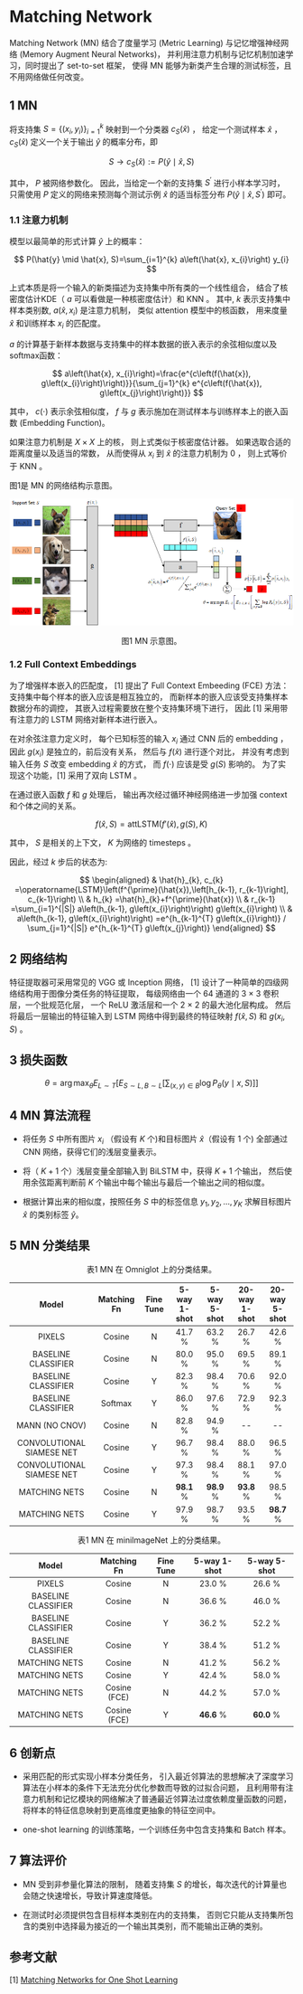 # Matching Network

Matching Network (MN) 
结合了度量学习 (Metric Learning) 与记忆增强神经网络 (Memory Augment Neural Networks)，
并利用注意力机制与记忆机制加速学习，同时提出了 set-to-set 框架，
使得 MN 能够为新类产生合理的测试标签，且不用网络做任何改变。


## 1 MN

将支持集 $S=\left\{\left(x_{i}, y_{i}\right)\right\}_{i=1}^{k}$ 
映射到一个分类器 $c_{S}(\hat{x})$ ，
给定一个测试样本 $\hat{x}$ ，$c_{S}(\hat{x})$ 定义一个关于输出 $\hat{y}$ 的概率分布，即

$$
S \rightarrow c_{S}\left(\hat{x}\right):=
P\left(\hat{y} \mid \hat{x}, S\right)
$$

其中， $P$ 被网络参数化。
因此，当给定一个新的支持集 $S^{\prime}$ 进行小样本学习时，
只需使用 $P$ 定义的网络来预测每个测试示例 $\hat{x}$ 的适当标签分布
$P\left(\hat{y} \mid \hat{x}, S^{\prime}\right)$ 即可。

### 1.1 注意力机制

模型以最简单的形式计算 $\hat{y}$ 上的概率：

$$
P(\hat{y} \mid \hat{x}, S)=\sum_{i=1}^{k} a\left(\hat{x}, x_{i}\right) y_{i}
$$

上式本质是将一个输入的新类描述为支持集中所有类的一个线性组合，
结合了核密度估计KDE（ $a$ 可以看做是一种核密度估计）和 KNN 。
其中, $k$ 表示支持集中样本类别数, 
$a\left(\hat{x}, x_{i}\right)$ 是注意力机制，
类似 attention 模型中的核函数，
用来度量 $\hat{x}$ 和训练样本 $x_{i}$ 的匹配度。

$a$ 的计算基于新样本数据与支持集中的样本数据的嵌入表示的余弦相似度以及softmax函数：

$$
a\left(\hat{x}, x_{i}\right)=\frac{e^{c\left(f(\hat{x}), g\left(x_{i}\right)\right)}}{\sum_{j=1}^{k} e^{c\left(f(\hat{x}), g\left(x_{j}\right)\right)}}
$$

其中， $c(\cdot)$ 表示余弦相似度， 
$f$ 与 $g$ 表示施加在测试样本与训练样本上的嵌入函数 (Embedding Function)。

如果注意力机制是 $X \times X$ 上的核，
则上式类似于核密度估计器。
如果选取合适的距离度量以及适当的常数，
从而使得从 $x_{i}$ 到 $\hat{x}$ 的注意力机制为 0 ，
则上式等价于 KNN 。

图1是 MN 的网络结构示意图。

![MN](../../../images/meta_learning/metric_based_meta_learning/MN/MN.png)
<center>
图1	MN 示意图。
</center>


### 1.2 Full Context Embeddings

为了增强样本嵌入的匹配度，
[1] 提出了 Full Context Embeeding (FCE) 方法：
支持集中每个样本的嵌入应该是相互独立的，
而新样本的嵌入应该受支持集样本数据分布的调控，
其嵌入过程需要放在整个支持集环境下进行，
因此 [1] 采用带有注意力的 LSTM 网络对新样本进行嵌入。

在对余弦注意力定义时，
每个已知标签的输入 $x_i$ 通过 CNN 后的 embedding ，
因此 $g(x_i)$ 是独立的，前后没有关系，
然后与 $f\left(\hat{x}\right)$ 进行逐个对比，
并没有考虑到输入任务 $S$ 改变 embedding $\hat{x}$ 的方式，
而 $f(\cdot)$ 应该是受 $g(S)$ 影响的。
为了实现这个功能，[1] 采用了双向 LSTM 。

在通过嵌入函数 $f$ 和 $g$ 处理后，
输出再次经过循环神经网络进一步加强 context 和个体之间的关系。

$$
f\left(\hat{x},S\right)=\mathrm{attLSTM}\left(f'\left(\hat{x}\right),g(S),K\right)
$$

其中， $S$ 是相关的上下文， $K$ 为网络的 timesteps 。

因此，经过 $k$ 步后的状态为:

$$
\begin{aligned}
& \hat{h}_{k}, c_{k} =\operatorname{LSTM}\left(f^{\prime}(\hat{x}),\left[h_{k-1}, r_{k-1}\right], c_{k-1}\right) \\
& h_{k} =\hat{h}_{k}+f^{\prime}(\hat{x}) \\
& r_{k-1} =\sum_{i=1}^{|S|} a\left(h_{k-1}, g\left(x_{i}\right)\right) g\left(x_{i}\right) \\
& a\left(h_{k-1}, g\left(x_{i}\right)\right) =e^{h_{k-1}^{T} g\left(x_{i}\right)} / \sum_{j=1}^{|S|} e^{h_{k-1}^{T} g\left(x_{j}\right)}
\end{aligned}
$$


## 2 网络结构

特征提取器可采用常见的 VGG 或 Inception 网络，
[1] 设计了一种简单的四级网络结构用于图像分类任务的特征提取，
每级网络由一个 64 通道的 3 $\times$ 3 卷积层，一个批规范化层，
一个 ReLU 激活层和一个 2 $\times$ 2 的最大池化层构成。
然后将最后一层输出的特征输入到 LSTM 网络中得到最终的特征映射
$f\left(\hat{x},S\right)$ 和 $g\left({x_i},S\right)$ 。


## 3 损失函数

$$
\theta=\arg \max _{\theta} E_{L \sim T}\left[E_{S \sim L, B \sim L}\left[\sum_{(x, y) \in B} \log P_{\theta}(y \mid x, S)\right]\right]
$$


## 4 MN 算法流程

- 将任务 $S$ 中所有图片 $x_i$ （假设有 $K$ 个)和目标图片 $\hat{x}$（假设有 1 个)
全部通过 CNN 网络，获得它们的浅层变量表示。

- 将（ $K+1$ 个）浅层变量全部输入到 BiLSTM 中，获得 $K+1$ 个输出，
然后使用余弦距离判断前 $K$ 个输出中每个输出与最后一个输出之间的相似度。

- 根据计算出来的相似度，按照任务 $S$ 中的标签信息 $y_1, y_2, \ldots, y_K$ 
求解目标图片 $\hat{x}$ 的类别标签 $\hat{y}$。


## 5 MN 分类结果

<center>
表1	MN 在 Omniglot 上的分类结果。
</center>

| Model | Matching Fn | Fine Tune | 5-way 1-shot | 5-way 5-shot | 20-way 1-shot | 20-way 5-shot |  
| :----: | :----: | :----: | :----: | :----: | :----: | :----: |
| PIXELS | Cosine | N | 41.7 $\%$ | 63.2 $\%$ | 26.7 $\%$ | 42.6 $\%$ |
| BASELINE CLASSIFIER | Cosine | N | 80.0 $\%$ | 95.0 $\%$ | 69.5 $\%$ | 89.1 $\%$ |
| BASELINE CLASSIFIER | Cosine | Y | 82.3 $\%$ | 98.4 $\%$ | 70.6 $\%$ | 92.0 $\%$ |
| BASELINE CLASSIFIER | Softmax | Y | 86.0 $\%$ | 97.6 $\%$ | 72.9 $\%$ | 92.3 $\%$ |
| MANN (NO CNOV) | Cosine | N | 82.8 $\%$ | 94.9 $\%$ | -- | -- |
| CONVOLUTIONAL SIAMESE NET | Cosine | Y | 96.7 $\%$ | 98.4 $\%$ | 88.0 $\%$ | 96.5 $\%$ |
| CONVOLUTIONAL SIAMESE NET | Cosine | Y | 97.3 $\%$ | 98.4 $\%$ | 88.1 $\%$ | 97.0 $\%$ |
| MATCHING NETS | Cosine | N | **98.1** $\%$ | **98.9** $\%$ | **93.8** $\%$ | 98.5 $\%$ |
| MATCHING NETS | Cosine | Y | 97.9 $\%$ | 98.7 $\%$ | 93.5 $\%$ | **98.7** $\%$ |


<center>
表1	MN 在 miniImageNet 上的分类结果。
</center>

| Model | Matching Fn | Fine Tune | 5-way 1-shot | 5-way 5-shot | 
| :----: | :----: | :----: | :----: | :----: |
| PIXELS | Cosine | N | 23.0 $\%$ | 26.6 $\%$ |
| BASELINE CLASSIFIER | Cosine | N | 36.6 $\%$ | 46.0 $\%$ |
| BASELINE CLASSIFIER | Cosine | Y | 36.2 $\%$ | 52.2 $\%$ |
| BASELINE CLASSIFIER | Cosine | Y | 38.4 $\%$ | 51.2 $\%$ |
| MATCHING NETS | Cosine | N | 41.2 $\%$ | 56.2 $\%$ |
| MATCHING NETS | Cosine | Y | 42.4 $\%$ | 58.0 $\%$ |
| MATCHING NETS | Cosine (FCE) | N | 44.2 $\%$ | 57.0 $\%$ |
| MATCHING NETS | Cosine (FCE) | Y | **46.6** $\%$ | **60.0** $\%$ |


## 6 创新点 

- 采用匹配的形式实现小样本分类任务，
引入最近邻算法的思想解决了深度学习算法在小样本的条件下无法充分优化参数而导致的过拟合问题，
且利用带有注意力机制和记忆模块的网络解决了普通最近邻算法过度依赖度量函数的问题，
将样本的特征信息映射到更高维度更抽象的特征空间中。

- one-shot learning 的训练策略，一个训练任务中包含支持集和 Batch 样本。


## 7 算法评价

- MN 受到非参量化算法的限制，
随着支持集 $S$ 的增长，每次迭代的计算量也会随之快速增长，导致计算速度降低。

- 在测试时必须提供包含目标样本类别在内的支持集，
否则它只能从支持集所包含的类别中选择最为接近的一个输出其类别，而不能输出正确的类别。


## 参考文献

[1] [Matching Networks for One Shot Learning](https://proceedings.neurips.cc/paper/2016/hash/90e1357833654983612fb05e3ec9148c-Abstract.html)